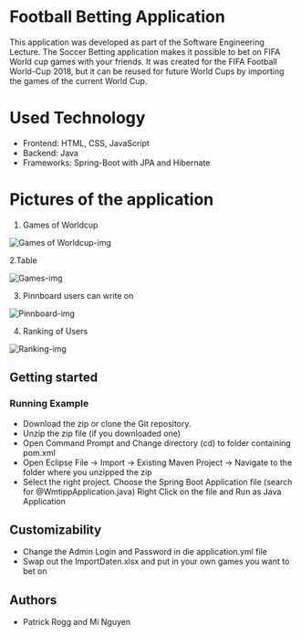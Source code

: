 # Football Betting Application

This application was developed as part of the Software Engineering Lecture. The Soccer Betting application makes it possible to bet on FIFA World cup games with your friends. It was created for the FIFA Football World-Cup 2018, but it can be reused for future World Cups by importing the games of the current World Cup.

# Used Technology

* Frontend: HTML, CSS, JavaScript
* Backend: Java
* Frameworks: Spring-Boot with JPA and Hibernate

# Pictures of the application

1. Games of Worldcup

![Games of Worldcup-img](https://i.imgur.com/mnACJaM.png)


2.Table

![Games-img](https://i.imgur.com/8dmZtDJ.png)


3. Pinnboard users can write on

![Pinnboard-img](https://i.imgur.com/P5kIWxQ.png)


4. Ranking of Users

![Ranking-img](https://i.imgur.com/MfygSr3.png)


## Getting started

### Running Example
* Download the zip or clone the Git repository.
* Unzip the zip file (if you downloaded one)
* Open Command Prompt and Change directory (cd) to folder containing pom.xml
* Open Eclipse File -> Import -> Existing Maven Project -> Navigate to the folder where you unzipped the zip
* Select the right project. Choose the Spring Boot Application file (search for @WmtippApplication.java) Right Click on the file and Run as Java Application

## Customizability
* Change the Admin Login and Password in die application.yml file
* Swap out the ImportDaten.xlsx and put in your own games you want to bet on

## Authors
* Patrick Rogg and Mi Nguyen

